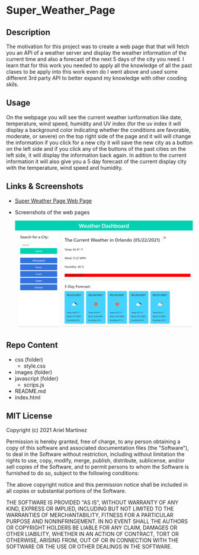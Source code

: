 # Super_Weather_Page

## Description

The motivation for this project was to create a web page that that will fetch you an API of a weather server and display the weather information of the current time and also a forecast of the next 5 days of the city you need. I learn that for this work you needed to apply all the knowledge of all the past clases to be apply into this work even do I went above and used some different 3rd party API to better expand my knowledge with other cooding skils. 

## Usage

On the webpage you will see the current weather iunformation like date, temperature, wind speed, humidity and UV index (for the uv index it will display a background color indicating whether the conditions are favorable, moderate, or severe) on the top right side of the page and it will will change the information if you click for a new city it will save the new city as a button on the left side and if you click any of the buttons of the past cities on the left side, it will display the information back again. In adition to the current information it will also give you a 5 day forecast of the current display city with the temperature, wind speed and humidity.

## Links & Screenshots

 * [Super Weather Page Web Page](https://arielo5.github.io/Super_Weather_Page/)

 * Screenshots of the web pages

    ![Screenshot of the Super Weather Page Web Page](./assets/images/Super_Weather_Page_Screenshot.png)
    

## Repo Content
* css (folder)
    * style.css
* images (folder)
* javascript (folder)
    * scrips.js 
* README.md
* index.html

## MIT License

Copyright (c) 2021 Ariel Martinez 

Permission is hereby granted, free of charge, to any person obtaining a copy
of this software and associated documentation files (the "Software"), to deal
in the Software without restriction, including without limitation the rights
to use, copy, modify, merge, publish, distribute, sublicense, and/or sell
copies of the Software, and to permit persons to whom the Software is
furnished to do so, subject to the following conditions:

The above copyright notice and this permission notice shall be included in all
copies or substantial portions of the Software.

THE SOFTWARE IS PROVIDED "AS IS", WITHOUT WARRANTY OF ANY KIND, EXPRESS OR
IMPLIED, INCLUDING BUT NOT LIMITED TO THE WARRANTIES OF MERCHANTABILITY,
FITNESS FOR A PARTICULAR PURPOSE AND NONINFRINGEMENT. IN NO EVENT SHALL THE
AUTHORS OR COPYRIGHT HOLDERS BE LIABLE FOR ANY CLAIM, DAMAGES OR OTHER
LIABILITY, WHETHER IN AN ACTION OF CONTRACT, TORT OR OTHERWISE, ARISING FROM,
OUT OF OR IN CONNECTION WITH THE SOFTWARE OR THE USE OR OTHER DEALINGS IN THE
SOFTWARE.
